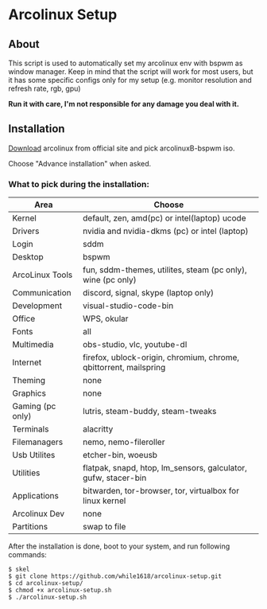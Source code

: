 # Arcolinux Setup

## About
This script is used to automatically set my arcolinux env with bspwm as window manager. Keep in mind that the script will work 
for most users, but it has some specific configs only for my setup (e.g. monitor resolution and refresh rate, rgb, gpu)

__Run it with care, I'm not responsible for any damage you deal with it.__

## Installation
[Download](https://www.arcolinux.info/downloads/) arcolinux from official site and pick arcolinuxB-bspwm iso.

Choose "Advance installation" when asked.

### What to pick during the installation:

| Area             | Choose                                                            |
| ---------------- | ----------------------------------------------------------------- |
| Kernel           | default, zen, amd(pc) or intel(laptop) ucode                      |
| Drivers          | nvidia and nvidia-dkms (pc) or intel (laptop)                     |
| Login            | sddm                                                              |
| Desktop          | bspwm                                                             |
| ArcoLinux Tools  | fun, sddm-themes, utilites, steam (pc only), wine (pc only)       |
| Communication    | discord, signal, skype (laptop only)                              |
| Development      | visual-studio-code-bin                                            |
| Office           | WPS, okular                                                       |
| Fonts            | all                                                               |
| Multimedia       | obs-studio, vlc, youtube-dl                                       |
| Internet         | firefox, ublock-origin, chromium, chrome, qbittorrent, mailspring |
| Theming          | none                                                              |
| Graphics         | none                                                              |
| Gaming (pc only) | lutris, steam-buddy, steam-tweaks                                 |
| Terminals        | alacritty                                                         |
| Filemanagers     | nemo, nemo-fileroller                                             |
| Usb Utilites     | etcher-bin, woeusb                                                |
| Utilities        | flatpak, snapd, htop, lm_sensors, galculator, gufw, stacer-bin    |
| Applications     | bitwarden, tor-browser, tor, virtualbox for linux kernel          |
| Arcolinux Dev    | none                                                              |
| Partitions       | swap to file                                                      |

After the installation is done, boot to your system, and run following commands:

``` 
$ skel
$ git clone https://github.com/while1618/arcolinux-setup.git 
$ cd arcolinux-setup/ 
$ chmod +x arcolinux-setup.sh
$ ./arcolinux-setup.sh
```
